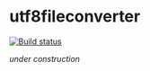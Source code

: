 utf8fileconverter
=================

[![Build status](https://ci.appveyor.com/api/projects/status?id=wkccl0f7qy5fh8a6)](https://ci.appveyor.com/project/utf8fileconverter)

_under construction_
